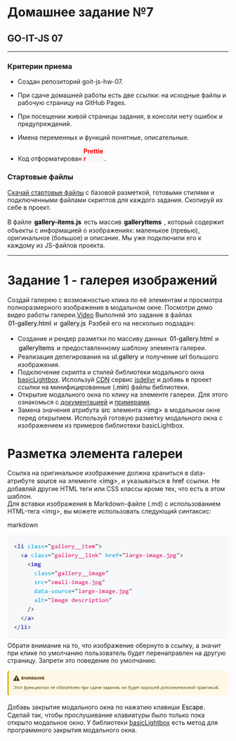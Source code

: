 # Домашнее задание №7

## GO-IT-JS 07 

---

### Критерии приема
* Создан репозиторий goit-js-hw-07.

* При сдаче домашней работы есть две ссылки: на исходные файлы и рабочую страницу на GitHub Pages.

* При посещении живой страницы задания, в консоли нету ошибок и предупреждений.

* Имена переменных и функций понятные, описательные.

* Код отформатирован <span style="display:inline-block;width:47px;border-radius:4px;color:red;background-color:#f6f7f8">**Prettier**</span>.
### Стартовые файлы
[Скачай стартовые файлы](https://minhaskamal.github.io/DownGit/#/home?url=https://github.com/goitacademy/javascript-homework/tree/main/v2/07/src) с базовой разметкой, готовыми стилями и подключенными файлами скриптов для каждого задания. Скопируй их себе в проект.  

В файле <span style="display:inline-block;padding:2px;border-radius:4px;color:black;background-color:#f6f7f8">**gallery-items.js**</span> есть массив <span style="display:inline-block;color:black;padding:2px;border-radius:4px;background-color:#f6f7f8">**galleryItems**</span> , который содержит объекты с информацией о изображениях: маленькое (превью), оригинальное (большое) и описание. Мы уже подключили его к каждому из JS-файлов проекта.

---

# Задание 1 - галерея изображений
Создай галерею с возможностью клика по её элементам и просмотра полноразмерного изображения в модальном окне. Посмотри демо видео работы галереи.[Video](https://user-images.githubusercontent.com/17479434/127711719-4e293f5b-fbaa-4851-8671-fc841963d961.mp4)
Выполняй это задание в файлах <span style="display:inline-block;padding:2px;border-radius:4px;color:black;background-color:#f6f7f8">01-gallery.html</span> и <span style="display:inline-block;padding:2px;border-radius:4px;color:black;background-color:#f6f7f8"> gallery.js </span> Разбей его на несколько подзадач:
* Создание и рендер разметки по массиву данных <span style="display:inline-block;padding:2px;border-radius:4px;color:black;background-color:#f6f7f8">01-gallery.html</span> и <span style="display:inline-block;padding:2px;border-radius:4px;color:black;background-color:#f6f7f8"> galleryItems </span> и предоставленному шаблону элемента галереи.
* Реализация делегирования на <span style="display:inline-block;padding:1px;border-radius:4px;color:black;background-color:#f6f7f8">ul.gallery</span>  и получение <span style="display:inline-block;border-radius:4px;color:black;background-color:#f6f7f8">url</span> большого изображения.
* Подключение скрипта и стилей библиотеки модального окна [basicLightbox](https://basiclightbox.electerious.com/).
Используй [CDN](https://www.jsdelivr.com/package/npm/basiclightbox?path=dist) сервис [jsdelivr](https://www.jsdelivr.com/package/npm/basiclightbox?path=dist) и добавь в проект ссылки на минифицированные (<span style="display:inline-block;border-radius:4px;color:black;background-color:#f6f7f8">.min</span>) файлы библиотеки.
* Открытие модального окна по клику на элементе галереи. Для этого ознакомься с [документацией](https://github.com/electerious/basicLightbox#readme) и [примерами](https://basiclightbox.electerious.com/).
* Замена значения атрибута <span style="display:inline-block;border-radius:4px;padding:1px;color:black;background-color:#f6f7f8">src</span> элемента <span style="display:inline-block;padding:1px;border-radius:4px;color:black;background-color:#f6f7f8">\<img></span> в модальном окне перед открытием. Используй готовую разметку модального окна с изображением из примеров библиотеки basicLightbox.

# Разметка элемента галереи
Ссылка на оригинальное изображение должна храниться в data-атрибуте <span style="display:inline-block;padding:1px;border-radius:4px;color:black;background-color:#f6f7f8">source</span> на элементе <span style="display:inline-block;padding:1px;border-radius:4px;color:black;background-color:#f6f7f8">\<img></span>, и указываться в <span style="display:inline-block;padding:1px;border-radius:4px;color:black;background-color:#f6f7f8">href</span> ссылки. Не добавляй другие HTML теги или CSS классы кроме тех, что есть в этом шаблон.  
Для вставки изображения в Markdown-файле (.md) с использованием HTML-тега \<img>, вы можете использовать следующий синтаксис:

markdown

![Html код](./assets/11241249012378u43.png)  
Обрати внимание на то, что изображение обернуто в ссылку, а значит при клике по умолчанию пользователь будет перенаправлен на другую страницу. Запрети это поведение по умолчанию.  

![Внимание](assets/8475983475349.png)  

Добавь закрытие модального окна по нажатию клавиши <span style="display:inline-block;padding:1px;border-radius:4px;color:black;background-color:#f6f7f8">Escape</span>. Сделай так, чтобы прослушивание клавиатуры было только пока открыто модальное окно. У библиотеки [basicLightbox](https://basiclightbox.electerious.com/) есть метод для программного закрытия модального окна.























